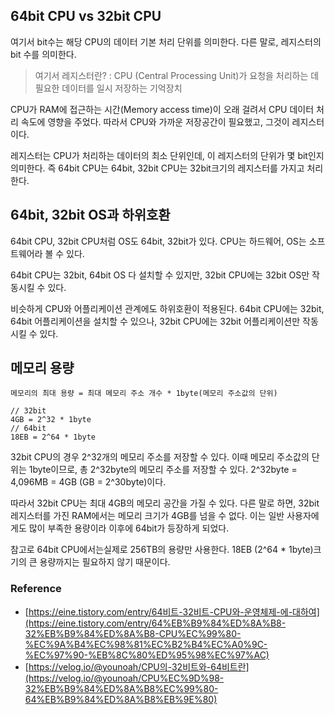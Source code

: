 ## 64bit CPU vs 32bit CPU

여기서 bit수는 해당 CPU의 데이터 기본 처리 단위를 의미한다. 다른 말로, 레지스터의 bit 수를 의미한다.

> 여기서 레지스터란?
 : CPU (Central Processing Unit)가 요청을 처리하는 데 필요한 데이터를 일시 저장하는 기억장치 

  CPU가 RAM에 접근하는 시간(Memory access time)이 오래 걸려서 CPU 데이터 처리 속도에 영향을 주었다. 따라서 CPU와 가까운 저장공간이 필요했고, 그것이 레지스터이다.
> 

레지스터는 CPU가 처리하는 데이터의 최소 단위인데, 이 레지스터의 단위가 몇 bit인지 의미한다. 즉 64bit CPU는 64bit, 32bit CPU는 32bit크기의 레지스터를 가지고 처리한다.

## 64bit, 32bit OS과 하위호환

64bit CPU, 32bit CPU처럼 OS도 64bit, 32bit가 있다. CPU는 하드웨어, OS는 소프트웨어라 볼 수 있다. 

64bit CPU는 32bit, 64bit OS 다 설치할 수 있지만, 32bit CPU에는 32bit OS만 작동시킬 수 있다.

비슷하게 CPU와 어플리케이션 관계에도 하위호환이 적용된다. 64bit CPU에는 32bit, 64bit 어플리케이션을 설치할 수 있으나, 32bit CPU에는 32bit 어플리케이션만 작동시킬 수 있다.

## 메모리 용량

```
메모리의 최대 용량 = 최대 메모리 주소 개수 * 1byte(메모리 주소값의 단위)

// 32bit
4GB = 2^32 * 1byte
// 64bit
18EB = 2^64 * 1byte
```

32bit CPU의 경우 2^32개의 메모리 주소를 저장할 수 있다. 이때 메모리 주소값의 단위는 1byte이므로, 총 2^32byte의 메모리 주소를 저장할 수 있다. 2^32byte = 4,096MB = 4GB (GB = 2^30byte)이다.

따라서 32bit CPU는 최대 4GB의 메모리 공간을 가질 수 있다. 다른 말로 하면, 32bit 레지스터를 가진 RAM에서는 메모리 크기가 4GB를 넘을 수 없다. 이는 일반 사용자에게도 많이 부족한 용량이라 이후에 64bit가 등장하게 되었다.

참고로 64bit CPU에서는실제로 256TB의 용량만 사용한다. 18EB (2^64 * 1byte)크기의 큰 용량까지는 필요하지 않기 때문이다.

### Reference

- [https://eine.tistory.com/entry/64비트-32비트-CPU와-운영체제-에-대하여](https://eine.tistory.com/entry/64%EB%B9%84%ED%8A%B8-32%EB%B9%84%ED%8A%B8-CPU%EC%99%80-%EC%9A%B4%EC%98%81%EC%B2%B4%EC%A0%9C-%EC%97%90-%EB%8C%80%ED%95%98%EC%97%AC)
- [https://velog.io/@younoah/CPU의-32비트와-64비트란](https://velog.io/@younoah/CPU%EC%9D%98-32%EB%B9%84%ED%8A%B8%EC%99%80-64%EB%B9%84%ED%8A%B8%EB%9E%80)
